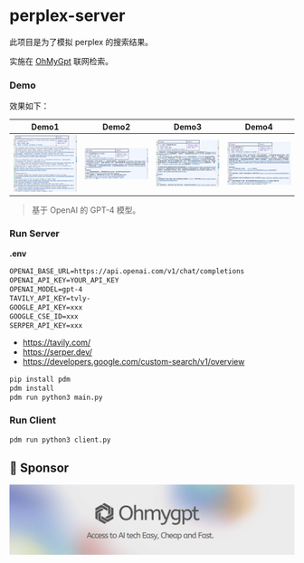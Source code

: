 # perplex-server

此项目是为了模拟 perplex 的搜索结果。

实施在 [OhMyGpt](https://www.ohmygpt.com/) 联网检索。

### Demo

效果如下：

| Demo1                      | Demo2                      | Demo3                      | Demo4                      |
|----------------------------|----------------------------|----------------------------|----------------------------|
| ![Demo1](./docs/demo1.png) | ![Demo2](./docs/demo2.png) | ![Demo3](./docs/demo3.png) | ![Demo4](./docs/demo4.png) |

> 基于 OpenAI 的 GPT-4 模型。

### Run Server

**.env**

````dotenv
OPENAI_BASE_URL=https://api.openai.com/v1/chat/completions
OPENAI_API_KEY=YOUR_API_KEY
OPENAI_MODEL=gpt-4
TAVILY_API_KEY=tvly-
GOOGLE_API_KEY=xxx
GOOGLE_CSE_ID=xxx
SERPER_API_KEY=xxx
````

- https://tavily.com/
- https://serper.dev/
- https://developers.google.com/custom-search/v1/overview

```shell
pip install pdm
pdm install
pdm run python3 main.py
```

### Run Client

```shell
pdm run python3 client.py
```

## 🧀 Sponsor

[![sponsor](./.github/sponsor_ohmygpt.png)](https://www.ohmygpt.com)
